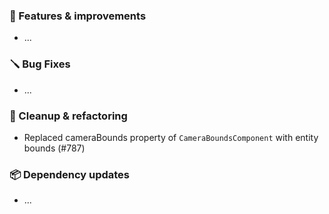 ### 🚀 Features & improvements

- ...

### 🪛 Bug Fixes

- ...

### 🧽 Cleanup & refactoring

- Replaced cameraBounds property of `CameraBoundsComponent` with entity bounds (#787)

### 📦 Dependency updates

- ...